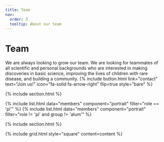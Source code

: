 ```yaml
---
title: Team
nav:
  order: 3
  tooltip: About our team
---
```


# Team

We are always looking to grow our team. We are looking for teammates of all scientific and personal backgrounds who are interested in making discoveries in basic science, improving the lives of children with rare disease, and building a community. {%
  include button.html
  link="contact"
  text="Join us!"
  icon="fa-solid fa-arrow-right"
  flip=true
  style="bare"
%}

{% include section.html %}

{% include list.html data="members" component="portrait" filter="role == 'pi'" %}
{% include list.html data="members" component="portrait" filter="role != 'pi' and group != 'alum'" %}


{% include section.html %}
<!-- 
{% capture content %}

{% include figure.html image="images/photo.jpg" %}
{% include figure.html image="images/photo.jpg" %}
{% include figure.html image="images/photo.jpg" %}

{% endcapture %} -->

{% include grid.html style="square" content=content %}
